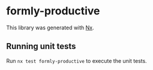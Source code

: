 # formly-productive

This library was generated with [Nx](https://nx.dev).

## Running unit tests

Run `nx test formly-productive` to execute the unit tests.
